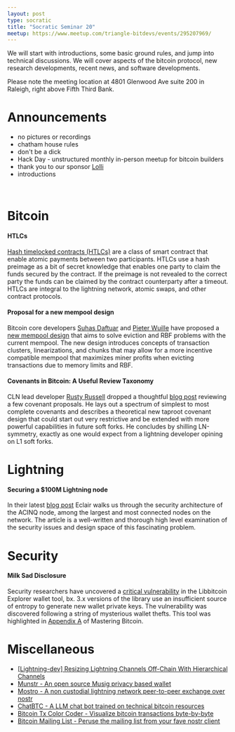 ```yaml
---
layout: post
type: socratic
title: "Socratic Seminar 20"
meetup: https://www.meetup.com/triangle-bitdevs/events/295207969/
---
```


We will start with introductions, some basic ground rules, and jump into technical discussions. We will cover aspects of the bitcoin protocol, new research developments, recent news, and software developments.

Please note the meeting location at 4801 Glenwood Ave suite 200 in Raleigh, right above Fifth Third Bank.

# Announcements

- no pictures or recordings
- chatham house rules
- don't be a dick
- Hack Day - unstructured monthly in-person meetup for bitcoin builders
- thank you to our sponsor [Lolli](https://www.lolli.com/)
- introductions

<br>

# Bitcoin

#### HTLCs

[Hash timelocked contracts (HTLCs)](https://bitcoinops.org/en/topics/htlc/) are a class of smart contract that enable atomic payments between two participants. HTLCs use a hash preimage as a bit of secret knowledge that enables one party to claim the funds secured by the contract. If the preimage is not revealed to the correct party the funds can be claimed by the contract counterparty after a timeout. HTLCs are integral to the lightning network, atomic swaps, and other contract protocols.

#### Proposal for a new mempool design

Bitcoin core developers [Suhas Daftuar](https://github.com/sdaftuar) and [Pieter Wuille](https://github.com/sipa) have proposed a [new mempool design](https://github.com/bitcoin/bitcoin/issues/27677) that aims to solve eviction and RBF problems with the current mempool. The new design introduces concepts of transaction clusters, linearizations, and chunks that may allow for a more incentive compatible mempool that maximizes miner profits when evicting transactions due to memory limits and RBF. 

#### Covenants in Bitcoin: A Useful Review Taxonomy

CLN lead developer [Rusty Russell](https://github.com/RustyRussell) dropped a thoughtful [blog post](https://rusty.ozlabs.org/2023/07/09/covenant-taxonomy.html) reviewing a few covenant proposals. He lays out a spectrum of simplest to most complete covenants and describes a theoretical new taproot covenant design that could start out very restrictive and be extended with more powerful capabilities in future soft forks. He concludes by shilling LN-symmetry, exactly as one would expect from a lightning developer opining on L1 soft forks.

# Lightning

#### Securing a $100M Lightning node

In their latest [blog post](https://acinq.co/blog/securing-a-100M-lightning-node) Eclair walks us through the security architecture of the ACINQ node, among the largest and most connected nodes on the network. The article is a well-written and thorough high level examination of the security issues and design space of this fascinating problem.

# Security

#### Milk Sad Disclosure
Security researchers have uncovered a [critical vulnerability](https://milksad.info/) in the Libbitcoin Explorer wallet tool, bx. 3.x versions of the library use an insufficient source of entropy to generate new wallet private keys. The vulnerability was discovered following a string of mysterious wallet thefts. This tool was highlighted in [Appendix A](https://github.com/bitcoinbook/bitcoinbook/blob/develop/appdx-bx.asciidoc#examples-of-bx-command-use) of Mastering Bitcoin.


# Miscellaneous
- [\[Lightning-dev\] Resizing Lightning Channels Off-Chain With Hierarchical Channels](https://lists.linuxfoundation.org/pipermail/lightning-dev/2023-March/003886.html)
- [Munstr - An open source Musig privacy based wallet](https://github.com/0xBEEFCAF3/munstr)
- [Mostro - A non custodial lightning network peer-to-peer exchange over nostr](https://github.com/MostroP2P/mostro)
- [ChatBTC - A LLM chat bot trained on technical bitcoin resources](https://chat.bitcoinsearch.xyz/)
- [Bitcoin Tx Color Coder - Visualize bitcoin transactions byte-by-byte](https://dariusparvin.github.io/bitcoin-tx-color-coder/)
- [Bitcoin Mailing List - Peruse the mailing list from your fave nostr client](https://primal.net/p/npub15g7m7mrveqlpfnpa7njke3ccghmpryyqsn87vg8g8eqvqmxd60gqmx08lk)
